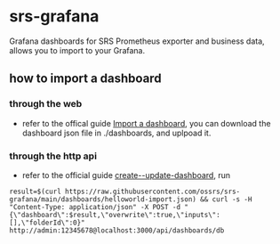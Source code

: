 # srs-grafana

Grafana dashboards for SRS Prometheus exporter and business data, allows you to import to your Grafana.

## how to import a dashboard

### through the web

* refer to the offical guide [Import a dashboard](https://grafana.com/docs/grafana/latest/dashboards/manage-dashboards/#import-a-dashboard), you can download the dashboard json file in ./dashboards, and uplpoad it.

### through the http api

* refer to the official guide [create--update-dashboard](https://grafana.com/docs/grafana/latest/developers/http_api/dashboard/#create--update-dashboard), run 
```
result=$(curl https://raw.githubusercontent.com/ossrs/srs-grafana/main/dashboards/helloworld-import.json) && curl -s -H "Content-Type: application/json" -X POST -d "{\"dashboard\":$result,\"overwrite\":true,\"inputs\":[],\"folderId\":0}" http://admin:12345678@localhost:3000/api/dashboards/db
```
